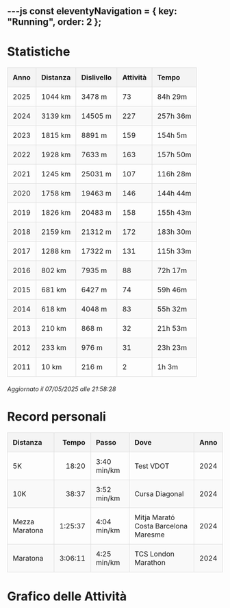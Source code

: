---js
const eleventyNavigation = {
	key: "Running",
	order: 2
};
---

# Statistiche

<style>
  table {
    width: 100%;
    border-collapse: collapse;
    margin: 20px 0;
    font-size: 16px;
    text-align: left;
  }
  th, td {
    padding: 12px;
    border: 1px solid #ddd;
  }
  th {
    background-color: #f4f4f4;
    font-weight: bold;
  }
  tr:nth-child(even) {
    background-color: #f9f9f9;
  }
</style>

| Anno | Distanza | Dislivello | Attività |    Tempo |
|------|----------|------------|----------|----------|
| 2025 |  1044 km |     3478 m |       73 |  84h 29m |
| 2024 |  3139 km |    14505 m |      227 | 257h 36m |
| 2023 |  1815 km |     8891 m |      159 | 154h  5m |
| 2022 |  1928 km |     7633 m |      163 | 157h 50m |
| 2021 |  1245 km |    25031 m |      107 | 116h 28m |
| 2020 |  1758 km |    19463 m |      146 | 144h 44m |
| 2019 |  1826 km |    20483 m |      158 | 155h 43m |
| 2018 |  2159 km |    21312 m |      172 | 183h 30m |
| 2017 |  1288 km |    17322 m |      131 | 115h 33m |
| 2016 |   802 km |     7935 m |       88 |  72h 17m |
| 2015 |   681 km |     6427 m |       74 |  59h 46m |
| 2014 |   618 km |     4048 m |       83 |  55h 32m |
| 2013 |   210 km |      868 m |       32 |  21h 53m |
| 2012 |   233 km |      976 m |       31 |  23h 23m |
| 2011 |    10 km |      216 m |        2 |   1h  3m |

_Aggiornato il 07/05/2025 alle 21:58:28_

# Record personali

| Distanza       |   Tempo | Passo       | Dove                                 | Anno |
|----------------|--------:|-------------|--------------------------------------|------|
| 5K             |   18:20 | 3:40 min/km | Test VDOT                            | 2024 |
| 10K            |   38:37 | 3:52 min/km | Cursa Diagonal                       | 2024 |
| Mezza Maratona | 1:25:37 | 4:04 min/km | Mitja Marató Costa Barcelona Maresme | 2024 |
| Maratona       | 3:06:11 | 4:25 min/km | TCS London Marathon                  | 2024 |

# Grafico delle Attività

<canvas id="activityChart" width="400" height="200"></canvas>

<script src="https://cdn.jsdelivr.net/npm/chart.js"></script>
<script>
  const ctx = document.getElementById('activityChart').getContext('2d');
  
const data = {"labels":["Gen","Feb","Mar","Apr","Mag","Giu","Lug","Ago","Set","Ott","Nov","Dic"],"datasets":[{"label":"2011","data":[0,0,0,9.6,9.6,9.6,9.6,9.6,9.6,9.6,9.6,9.6],"fill":false,"borderWidth":1,"borderColor":"#FFFFFF","backgroundColor":"#FFFFFF"},{"label":"2012","data":[6.7,6.7,6.7,6.7,6.7,6.7,6.7,21.7,123.4,178.5,226.5,233.5],"fill":false,"borderWidth":1,"borderColor":"#C0C0C0","backgroundColor":"#C0C0C0"},{"label":"2013","data":[78.6,118.1,161,168.9,174.9,174.9,181.9,181.9,202.8,209.9,209.9,209.9],"fill":false,"borderWidth":1,"borderColor":"#808080","backgroundColor":"#808080"},{"label":"2014","data":[0,14.1,65.4,75.2,116.9,199.5,292.1,383.5,464.5,549.7,604,618.2],"fill":false,"borderWidth":1,"borderColor":"#000000","backgroundColor":"#000000"},{"label":"2015","data":[50.8,50.8,50.8,50.8,66.1,147.3,240.3,340.9,409.1,509.9,599.2,680.7],"fill":false,"borderWidth":1,"borderColor":"#000080","backgroundColor":"#000080"},{"label":"2016","data":[22.6,38.2,92.6,166.5,236.1,268.3,341.1,458.5,551.4,656.7,751.4,802.5],"fill":false,"borderWidth":1,"borderColor":"#0000FF","backgroundColor":"#0000FF"},{"label":"2017","data":[108.5,229.2,310.3,427.1,576.6,642.3,716.2,817.9,856.1,1009.2,1178.3,1288.4],"fill":false,"borderWidth":1,"borderColor":"#00FFFF","backgroundColor":"#00FFFF"},{"label":"2018","data":[233.6,441.2,736,930.9,1052.9,1184.3,1285.4,1461,1603.9,1806.4,1966.9,2159],"fill":false,"borderWidth":1,"borderColor":"#008080","backgroundColor":"#008080"},{"label":"2019","data":[189,244.7,372.9,514.7,673.6,788.6,988.2,1146.2,1281.5,1499.6,1699.7,1826.1],"fill":false,"borderWidth":1,"borderColor":"#00FF00","backgroundColor":"#00FF00"},{"label":"2020","data":[211.9,503.4,672.6,772,873.1,916.9,1051,1191.3,1295.2,1446.7,1592.4,1757.5],"fill":false,"borderWidth":1,"borderColor":"#FF00FF","backgroundColor":"#FF00FF"},{"label":"2021","data":[171.7,312,460,575.9,702.5,859,1008.6,1140.2,1195,1236.6,1244.6,1244.6],"fill":false,"borderWidth":1,"borderColor":"#800080","backgroundColor":"#800080"},{"label":"2022","data":[30.3,177.5,370.8,555,727.6,858.6,1019.6,1131.7,1372.9,1574.9,1815.3,1927.8],"fill":false,"borderWidth":1,"borderColor":"#008000","backgroundColor":"#008000"},{"label":"2023","data":[136.6,167.2,285.1,413.6,605.7,670,861,1064.6,1243.1,1459.9,1627,1815.2],"fill":false,"borderWidth":1,"borderColor":"#808000","backgroundColor":"#808000"},{"label":"2024","data":[247.7,493.8,800.1,1037.1,1255.5,1518.6,1816.1,2075.7,2340.6,2599.6,2866.4,3139.3],"fill":false,"borderWidth":1,"borderColor":"#FFFF00","backgroundColor":"#FFFF00"},{"label":"2025","data":[238.8,444.2,737.5,1015.5,1044,null,null,null,null,null,null,null],"fill":false,"borderWidth":5,"borderColor":"red","backgroundColor":"red"}]}
  const activityChart = new Chart(ctx, {
    type: 'line',
    data,
    options: {
      scales: {
        y: {
          beginAtZero: true
        }
      }
    }
  });
</script>

